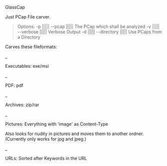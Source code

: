 GlassCap

Just PCap File carver.

>Options:
>       -p   |||||   --pcap         |||||     The PCap which shall be analyzed
>       -v   |||||   --verbose      |||||     Verbose Output
>       -d   |||||   --directory    |||||     Use PCaps from a Directory

Carves these fileformats:

_

Executables: exe/msi

_

PDF: pdf

_

Archives: zip/rar

_

Pictures: Everything with 'image' as Content-Type

Also looks for nudity in pictures and moves them to another ordner. (Currently only works for jpg and jpeg.)

_

URLs: Sorted after Keywords in the URL



